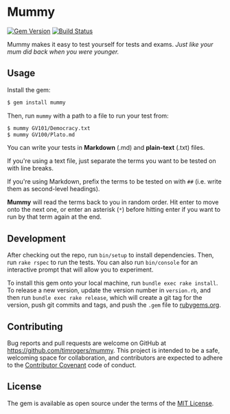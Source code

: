 # Mummy

[![Gem Version](https://badge.fury.io/rb/mummy.svg)](http://badge.fury.io/rb/mummy) [![Build Status](https://travis-ci.org/timrogers/mummy.svg)](https://travis-ci.org/timrogers/mummy)

Mummy makes it easy to test yourself for tests and exams. *Just like your mum did back when you were younger.*

## Usage

Install the gem:

```bash
$ gem install mummy
```

Then, run `mummy` with a path to a file to run your test from:

```bash
$ mummy GV101/Democracy.txt
$ mummy GV100/Plato.md
```

You can write your tests in __Markdown__ (.md) and __plain-text__ (.txt) files.

If you're using a text file, just separate the terms you want to be tested on with line breaks.

If you're using Markdown, prefix the terms to be tested on with `##` (i.e. write them as second-level headings).

__Mummy__ will read the terms back to you in random order. Hit enter to move onto the next one, or enter an asterisk (`*`) before hitting enter if you want to run by that term again at the end.

## Development

After checking out the repo, run `bin/setup` to install dependencies. Then, run `rake rspec` to run the tests. You can also run `bin/console` for an interactive prompt that will allow you to experiment.

To install this gem onto your local machine, run `bundle exec rake install`. To release a new version, update the version number in `version.rb`, and then run `bundle exec rake release`, which will create a git tag for the version, push git commits and tags, and push the `.gem` file to [rubygems.org](https://rubygems.org).

## Contributing

Bug reports and pull requests are welcome on GitHub at https://github.com/timrogers/mummy. This project is intended to be a safe, welcoming space for collaboration, and contributors are expected to adhere to the [Contributor Covenant](contributor-covenant.org) code of conduct.


## License

The gem is available as open source under the terms of the [MIT License](http://opensource.org/licenses/MIT).

